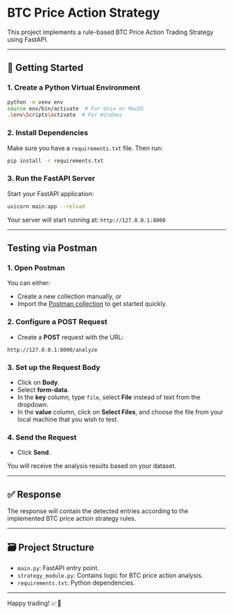 # BTC Price Action Strategy

This project implements a rule-based BTC Price Action Trading Strategy using FastAPI.

---

## 🚀 Getting Started

### 1. Create a Python Virtual Environment

```bash
python -m venv env
source env/bin/activate  # For Unix or MacOS
.\env\Scripts\activate  # For Windows
```

### 2. Install Dependencies

Make sure you have a `requirements.txt` file. Then run:

```bash
pip install -r requirements.txt
```

### 3. Run the FastAPI Server

Start your FastAPI application:

```bash
uvicorn main:app --reload
```

Your server will start running at: `http://127.0.0.1:8000`

---

## Testing via Postman

### 1. Open Postman

You can either:
- Create a new collection manually, or
- Import the [Postman collection](https://github.com/vikassrini/Falcon-Reality-Assesment/blob/main/Falcon%20Reality.postman_collection.json) to get started quickly.

### 2. Configure a POST Request

- Create a **POST** request with the URL:

```
http://127.0.0.1:8000/analyze
```

### 3. Set up the Request Body

- Click on **Body**.
- Select **form-data**.
- In the **key** column, type `file`, select **File** instead of text from the dropdown.
- In the **value** column, click on **Select Files**, and choose the file from your local machine that you wish to test.

### 4. Send the Request

- Click **Send**.

You will receive the analysis results based on your dataset.

---

## ✅ Response

The response will contain the detected entries according to the implemented BTC price action strategy rules.

---

## 🗃️ Project Structure

- `main.py`: FastAPI entry point.
- `strategy_module.py`: Contains logic for BTC price action analysis.
- `requirements.txt`: Python dependencies.

---

Happy trading! 📈🚀
